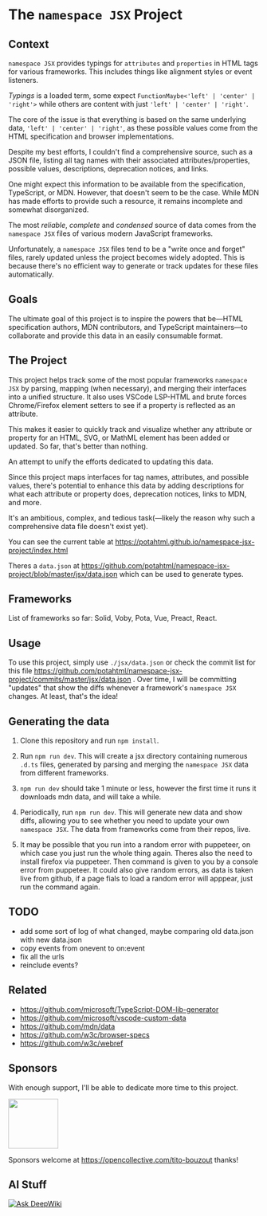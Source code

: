 # The `namespace JSX` Project

## Context

`namespace JSX` provides typings for `attributes` and `properties` in
HTML tags for various frameworks. This includes things like alignment
styles or event listeners.

_Typings_ is a loaded term, some expect
`FunctionMaybe<'left' | 'center' | 'right'>` while others are content
with just `'left' | 'center' | 'right'`.

The core of the issue is that everything is based on the same
underlying data, `'left' | 'center' | 'right'`, as these possible
values come from the HTML specification and browser implementations.

Despite my best efforts, I couldn't find a comprehensive source, such
as a JSON file, listing all tag names with their associated
attributes/properties, possible values, descriptions, deprecation
notices, and links.

One might expect this information to be available from the
specification, TypeScript, or MDN. However, that doesn't seem to be
the case. While MDN has made efforts to provide such a resource, it
remains incomplete and somewhat disorganized.

The most _reliable_, _complete_ and _condensed_ source of data comes
from the `namespace JSX` files of various modern JavaScript
frameworks.

Unfortunately, a `namespace JSX` files tend to be a "write once and
forget" files, rarely updated unless the project becomes widely
adopted. This is because there's no efficient way to generate or track
updates for these files automatically.

## Goals

The ultimate goal of this project is to inspire the powers that
be—HTML specification authors, MDN contributors, and TypeScript
maintainers—to collaborate and provide this data in an easily
consumable format.

## The Project

This project helps track some of the most popular frameworks
`namespace JSX` by parsing, mapping (when necessary), and merging
their interfaces into a unified structure. It also uses VSCode
LSP-HTML and brute forces Chrome/Firefox element setters to see if a
property is reflected as an attribute.

This makes it easier to quickly track and visualize whether any
attribute or property for an HTML, SVG, or MathML element has been
added or updated. So far, that's better than nothing.

An attempt to unify the efforts dedicated to updating this data.

Since this project maps interfaces for tag names, attributes, and
possible values, there's potential to enhance this data by adding
descriptions for what each attribute or property does, deprecation
notices, links to MDN, and more.

It's an ambitious, complex, and tedious task(—likely the reason why
such a comprehensive data file doesn't exist yet).

You can see the current table at
https://potahtml.github.io/namespace-jsx-project/index.html

Theres a `data.json` at
https://github.com/potahtml/namespace-jsx-project/blob/master/jsx/data.json
which can be used to generate types.

## Frameworks

List of frameworks so far: Solid, Voby, Pota, Vue, Preact, React.

## Usage

To use this project, simply use `./jsx/data.json` or check the commit
list for this file
https://github.com/potahtml/namespace-jsx-project/commits/master/jsx/data.json
. Over time, I will be committing "updates" that show the diffs
whenever a framework's `namespace JSX` changes. At least, that's the
idea!

## Generating the data

1. Clone this repository and run `npm install`.

2. Run `npm run dev`. This will create a jsx directory containing
   numerous `.d.ts` files, generated by parsing and merging the
   `namespace JSX` data from different frameworks.

3. `npm run dev` should take 1 minute or less, however the first time
   it runs it downloads mdn data, and will take a while.

4. Periodically, run `npm run dev`. This will generate new data and
   show diffs, allowing you to see whether you need to update your own
   `namespace JSX`. The data from frameworks come from their repos,
   live.

5. It may be possible that you run into a random error with puppeteer,
   on which case you just run the whole thing again. Theres also the
   need to install firefox via puppeteer. Then command is given to you
   by a console error from puppeteer. It could also give random
   errors, as data is taken live from github, if a page fials to load
   a random error will apppear, just run the command again.

## TODO

- add some sort of log of what changed, maybe comparing old data.json
  with new data.json
- copy events from onevent to on:event
- fix all the urls
- reinclude events?

## Related

- https://github.com/microsoft/TypeScript-DOM-lib-generator
- https://github.com/microsoft/vscode-custom-data
- https://github.com/mdn/data
- https://github.com/w3c/browser-specs
- https://github.com/w3c/webref

## Sponsors

With enough support, I'll be able to dedicate more time to this
project.

<a href="https://www.solidjs.com/" target="_blank"><img src="https://www.solidjs.com/img/logo/without-wordmark/logo.png" width="100"></a>

Sponsors welcome at https://opencollective.com/tito-bouzout thanks!

## AI Stuff

[![Ask DeepWiki](https://deepwiki.com/badge.svg)](https://deepwiki.com/potahtml/namespace-jsx-project)
